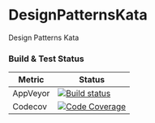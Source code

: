 # DesignPatternsKata
Design Patterns Kata

### Build & Test Status

| Metric      | Status      |
| ----- | ----- |
|AppVeyor | [![Build status](https://ci.appveyor.com/api/projects/status/github/jannesrsa/designpatternskata?svg=true)](https://ci.appveyor.com/project/jannesrsa/designpatternskata)  |
|Codecov  | [![Code Coverage](https://codecov.io/gh/jannesrsa/designpatternskata/coverage.svg)](https://codecov.io/gh/jannesrsa/designpatternskata) |